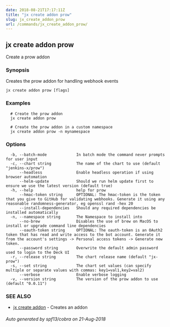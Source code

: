 ```yaml
---
date: 2018-08-21T17:17:11Z
title: "jx create addon prow"
slug: jx_create_addon_prow
url: /commands/jx_create_addon_prow/
---
```

## jx create addon prow

Create a prow addon

### Synopsis

Creates the prow addon for handling webhook events

```
jx create addon prow [flags]
```

### Examples

```
  # Create the prow addon
  jx create addon prow
  
  # Create the prow addon in a custom namespace
  jx create addon prow -n mynamespace
```

### Options

```
  -b, --batch-mode             In batch mode the command never prompts for user input
  -c, --chart string           The name of the chart to use (default "jenkins-x/prow")
      --headless               Enable headless operation if using browser automation
      --helm-update            Should we run helm update first to ensure we use the latest version (default true)
  -h, --help                   help for prow
      --hmac-token string      OPTIONAL: The hmac-token is the token that you give to GitHub for validating webhooks. Generate it using any reasonable randomness-generator, eg openssl rand -hex 20
      --install-dependencies   Should any required dependencies be installed automatically
  -n, --namespace string       The Namespace to install into
      --no-brew                Disables the use of brew on MacOS to install or upgrade command line dependencies
      --oauth-token string     OPTIONAL: The oauth-token is an OAuth2 token that has read and write access to the bot account. Generate it from the account's settings -> Personal access tokens -> Generate new token.
      --password string        Overwrite the default admin password used to login to the Deck UI
  -r, --release string         The chart release name (default "jx-prow")
  -s, --set string             The chart set values (can specify multiple or separate values with commas: key1=val1,key2=val2)
      --verbose                Enable verbose logging
  -v, --version string         The version of the prow addon to use (default "0.0.11")
```

### SEE ALSO

* [jx create addon](/commands/jx_create_addon/)	 - Creates an addon

###### Auto generated by spf13/cobra on 21-Aug-2018
